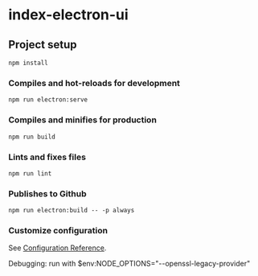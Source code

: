 # index-electron-ui

## Project setup
```
npm install
```

### Compiles and hot-reloads for development
```
npm run electron:serve
```

### Compiles and minifies for production
```
npm run build
```

### Lints and fixes files
```
npm run lint
```

### Publishes to Github
```
npm run electron:build -- -p always
```

### Customize configuration
See [Configuration Reference](https://cli.vuejs.org/config/).

Debugging: run with $env:NODE_OPTIONS="--openssl-legacy-provider"

